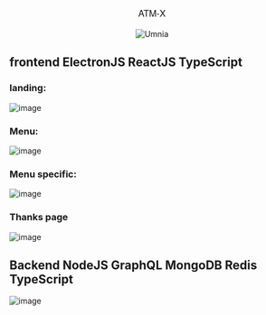 <p align="center" style="font-family: 'Helvetica Neue', Helvetica, Arial, sans-serif; font-size: 16px; line-height: 1.5;">
ATM-X
</p>

<p align="center">
  <img src="https://encrypted-tbn0.gstatic.com/images?q=tbn:ANd9GcTtt3N9gu6Suj0ctGL-YWAt38i03gjTYtMtlE5WPENpEb1OitR12XcmWkC6sv8JkzvBJg&usqp=CAU" alt="Umnia"/>
</p>

## frontend ElectronJS ReactJS TypeScript

### landing:

![image](https://user-images.githubusercontent.com/77829205/164158136-f9a3ca0b-fcd8-48c6-b950-4d7c61048d0c.png)

### Menu:

![image](https://user-images.githubusercontent.com/77829205/164158208-6ccc093a-5dec-4809-9b34-52a1ce17d430.png)

### Menu specific:

![image](https://user-images.githubusercontent.com/77829205/164158254-c8a43df4-07be-4938-9aa1-f84bb7304be6.png)

### Thanks page

![image](https://user-images.githubusercontent.com/77829205/164158345-a1bcf819-5ff0-416e-9798-9cad54643d0b.png)

## Backend NodeJS GraphQL MongoDB Redis TypeScript

![image](https://user-images.githubusercontent.com/77829205/164158646-d673093a-6dd7-47df-a018-d4eb2a6a7b1f.png)
